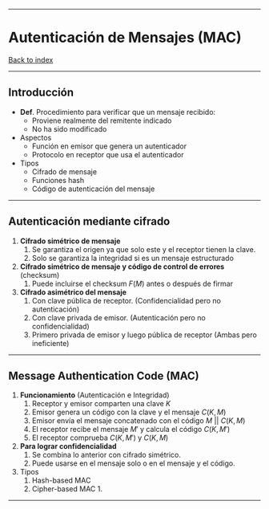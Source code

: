 
---
# Autenticación de Mensajes (MAC)

[Back to index](../README.md)

---

## Introducción
- **Def**. Procedimiento para verificar que un mensaje recibido:
	- Proviene realmente del remitente indicado
	- No ha sido modificado
- Aspectos
	- Función en emisor que genera un autenticador
	- Protocolo en receptor que usa el autenticador
- Tipos
	- Cifrado de mensaje
	- Funciones hash
	- Código de autenticación del mensaje
---
## Autenticación mediante cifrado
1. **Cifrado simétrico de mensaje**
	1. Se garantiza el origen ya que solo este y el receptor tienen la clave.
	2. Solo se garantiza la integridad si es un mensaje estructurado
2. **Cifrado simétrico de mensaje y código de control de errores** (checksum)
	1. Puede incluirse el checksum $F(M)$ antes o después de firmar
3. **Cifrado asimétrico del mensaje**
	1. Con clave pública de receptor. (Confidencialidad pero no autenticación)
	2. Con clave privada de emisor. (Autenticación pero no confidencialidad)
	3. Primero privada de emisor y luego pública de receptor (Ambas pero ineficiente)
---
## Message Authentication Code (MAC)
1. **Funcionamiento** (Autenticación e Integridad)
	1. Receptor y emisor comparten una clave $K$
	2. Emisor genera un código con la clave y el mensaje $C(K, M)$
	3. Emisor envía el mensaje concatenado con el código $M \:||\: C(K, M)$
	4. El receptor recibe el mensaje $M'$ y calcula el código $C(K, M')$
	5. El receptor comprueba $C(K, M')$ y $C(K, M)$
2. **Para lograr confidencialidad**
	1. Se combina lo anterior con cifrado simétrico.
	2. Puede usarse en el mensaje solo o en el mensaje y el código.
3. Tipos
	1. Hash-based MAC
	2. Cipher-based MAC
		1. 
---
